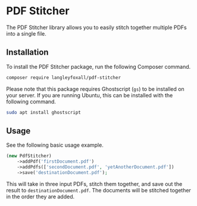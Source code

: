 # PDF Stitcher

The PDF Stitcher library allows you to easily stitch together multiple PDFs into a single file.

## Installation

To install the PDF Stitcher package, run the following Composer command.

```bash
composer require langleyfoxall/pdf-stitcher
```

Please note that this package requires Ghostscript (`gs`) to be installed
on your server. If you are running Ubuntu, this can be installed with the
following command.

```bash
sudo apt install ghostscript
```

## Usage

See the following basic usage example.

```php
(new PdfStitcher)
    ->addPdf('firstDocument.pdf')
    ->addPdfs(['secondDocument.pdf', 'yetAnotherDocument.pdf'])
    ->save('destinationDocument.pdf');
```

This will take in three input PDFs, stitch them together, and save out
the result to `destinationDocument.pdf`. The documents will be stitched
together in the order they are added.
